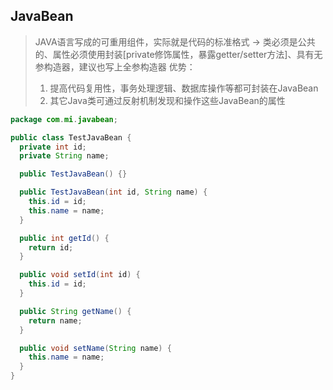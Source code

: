 ## JavaBean
> JAVA语言写成的可重用组件，实际就是代码的标准格式 -> 类必须是公共的、属性必须使用封装[private修饰属性，暴露getter/setter方法]、具有无参构造器，建议也写上全参构造器
> 优势：
> 1. 提高代码复用性，事务处理逻辑、数据库操作等都可封装在JavaBean
> 2. 其它Java类可通过反射机制发现和操作这些JavaBean的属性

```java
package com.mi.javabean;

public class TestJavaBean {
  private int id;
  private String name;

  public TestJavaBean() {}

  public TestJavaBean(int id, String name) {
    this.id = id;
    this.name = name;
  }

  public int getId() {
    return id;
  }

  public void setId(int id) {
    this.id = id;
  }

  public String getName() {
    return name;
  }

  public void setName(String name) {
    this.name = name;
  }
}
```